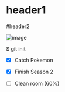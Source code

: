 # header1

#header2

![image](https://user-images.githubusercontent.com/132910517/236836364-566f9bdd-4805-4f4a-85d5-c95fabeae833.png)


$ git init

-[x] Catch Pokemon
-[x] Finish Season 2 
-[ ] Clean room (60%)

